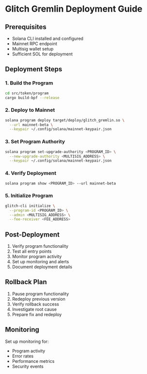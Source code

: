 # Glitch Gremlin Deployment Guide

## Prerequisites
- Solana CLI installed and configured
- Mainnet RPC endpoint
- Multisig wallet setup
- Sufficient SOL for deployment

## Deployment Steps

### 1. Build the Program
```bash
cd src/token/program
cargo build-bpf --release
```

### 2. Deploy to Mainnet
```bash
solana program deploy target/deploy/glitch_gremlin.so \
  --url mainnet-beta \
  --keypair ~/.config/solana/mainnet-keypair.json
```

### 3. Set Program Authority
```bash
solana program set-upgrade-authority <PROGRAM_ID> \
  --new-upgrade-authority <MULTISIG_ADDRESS> \
  --keypair ~/.config/solana/mainnet-keypair.json
```

### 4. Verify Deployment
```bash
solana program show <PROGRAM_ID> --url mainnet-beta
```

### 5. Initialize Program
```bash
glitch-cli initialize \
  --program-id <PROGRAM_ID> \
  --admin <MULTISIG_ADDRESS> \
  --fee-receiver <FEE_ADDRESS>
```

## Post-Deployment

1. Verify program functionality
2. Test all entry points
3. Monitor program activity
4. Set up monitoring and alerts
5. Document deployment details

## Rollback Plan

1. Pause program functionality
2. Redeploy previous version
3. Verify rollback success
4. Investigate root cause
5. Prepare fix and redeploy

## Monitoring

Set up monitoring for:
- Program activity
- Error rates
- Performance metrics
- Security events

